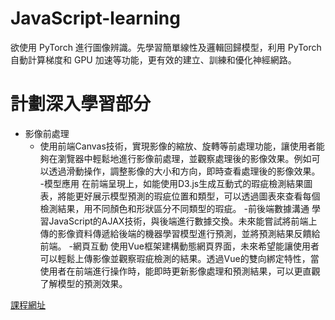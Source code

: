 # JavaScript-learning
欲使用 PyTorch 進行圖像辨識。先學習簡單線性及邏輯回歸模型，利用 PyTorch 自動計算梯度和 GPU 加速等功能，更有效的建立、訓練和優化神經網路。

# 計劃深入學習部分
- 影像前處理
  - 使用前端Canvas技術，實現影像的縮放、旋轉等前處理功能，讓使用者能夠在瀏覽器中輕鬆地進行影像前處理，並觀察處理後的影像效果。例如可以透過滑動操作，調整影像的大小和方向，即時查看處理後的影像效果。
-模型應用
在前端呈現上，如能使用D3.js生成互動式的瑕疵檢測結果圖表，將能更好展示模型預測的瑕疵位置和類型，可以透過圖表來查看每個檢測結果，用不同顏色和形狀區分不同類型的瑕疵。
-前後端數據溝通
學習JavaScript的AJAX技術，與後端進行數據交換。未來能嘗試將前端上傳的影像資料傳遞給後端的機器學習模型進行預測，並將預測結果反饋給前端。
-網頁互動
使用Vue框架建構動態網頁界面，未來希望能讓使用者可以輕鬆上傳影像並觀察瑕疵檢測的結果。透過Vue的雙向綁定特性，當使用者在前端進行操作時，能即時更新影像處理和預測結果，可以更直觀了解模型的預測效果。

[課程網址](https://grandmacan.com/courses/WQgj9SntAQ5Vwrk7QpSB/lectures)
